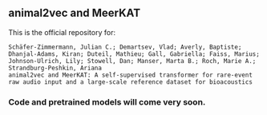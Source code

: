 ## animal2vec and MeerKAT

This is the official repository for:

```
Schäfer-Zimmermann, Julian C.; Demartsev, Vlad; Averly, Baptiste; Dhanjal-Adams, Kiran; Duteil, Mathieu; Gall, Gabriella; Faiss, Marius; Johnson-Ulrich, Lily; Stowell, Dan; Manser, Marta B.; Roch, Marie A.; Strandburg-Peshkin, Ariana
animal2vec and MeerKAT: A self-supervised transformer for rare-event raw audio input and a large-scale reference dataset for bioacoustics
```

### Code and pretrained models will come very soon.